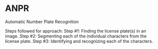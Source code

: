 # ANPR
Automatic Number Plate Recognition

Steps followed for approach:
Step #1: Finding the license plate(s) in an image.
Step #2: Segmenting each of the individual characters from the license plate.
Step #3: Identifying and recognizing each of the characters.
